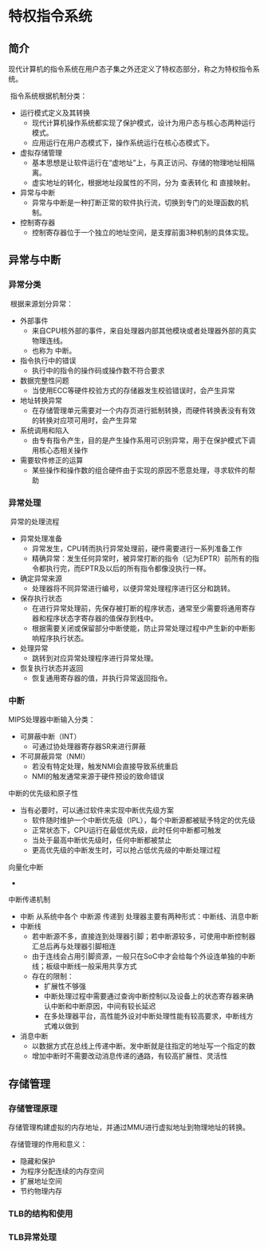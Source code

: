 # 特权指令系统

## 简介

​	现代计算机的指令系统在用户态子集之外还定义了特权态部分，称之为特权指令系统。

​	指令系统根据机制分类：

- 运行模式定义及其转换
    - 现代计算机操作系统都实现了保护模式，设计为用户态与核心态两种运行模式。
    - 应用运行在用户态模式下，操作系统运行在核心态模式下。
- 虚拟存储管理
    - 基本思想是让软件运行在“虚地址”上，与真正访问、存储的物理地址相隔离。
    - 虚实地址的转化，根据地址段属性的不同，分为 查表转化 和 直接映射。
- 异常与中断
    - 异常与中断是一种打断正常的软件执行流，切换到专门的处理函数的机制。
- 控制寄存器
    - 控制寄存器位于一个独立的地址空间，是支撑前面3种机制的具体实现。

## 异常与中断

### 异常分类

​	根据来源划分异常：

- 外部事件
    - 来自CPU核外部的事件，来自处理器内部其他模块或者处理器外部的真实物理连线。
    - 也称为 中断。
- 指令执行中的错误
    - 执行中的指令的操作码或操作数不符合要求
- 数据完整性问题
    - 当使用ECC等硬件校验方式的存储器发生校验错误时，会产生异常
- 地址转换异常
    - 在存储管理单元需要对一个内存页进行抵制转换，而硬件转换表没有有效的转换对应项可用时，会产生异常
- 系统调用和陷入
    - 由专有指令产生，目的是产生操作系用可识别异常，用于在保护模式下调用核心态相关操作
- 需要软件修正的运算
    - 某些操作和操作数的组合硬件由于实现的原因不愿意处理，寻求软件的帮助

### 异常处理

​	异常的处理流程

- 异常处理准备
    - 异常发生，CPU转而执行异常处理前，硬件需要进行一系列准备工作
    - 精确异常：发生任何异常时，被异常打断的指令（记为EPTR）前所有的指令都执行完，而EPTR及以后的所有指令都像没执行一样。
- 确定异常来源
    - 处理器将不同异常进行编号，以便异常处理程序进行区分和跳转。
- 保存执行状态
    - 在进行异常处理前，先保存被打断的程序状态，通常至少需要将通用寄存器和程序状态字寄存器的值保存到栈中。
    - 根据需要关闭或保留部分中断使能，防止异常处理过程中产生新的中断影响程序执行状态。
- 处理异常
    - 跳转到对应异常处理程序进行异常处理。
- 恢复执行状态并返回
    - 恢复通用寄存器的值，并执行异常返回指令。

### 中断

MIPS处理器中断输入分类：

- 可屏蔽中断（INT）
    - 可通过协处理器寄存器SR来进行屏蔽
- 不可屏蔽异常（NMI）
    - 若没有特定处理，触发NMI会直接导致系统重启
    - NMI的触发通常来源于硬件预设的致命错误

中断的优先级和原子性

- 当有必要时，可以通过软件来实现中断优先级方案
    - 软件随时维护一个中断优先级（IPL），每个中断源都被赋予特定的优先级
    - 正常状态下，CPU运行在最低优先级，此时任何中断都可触发
    - 当处于最高中断优先级时，任何中断都被禁止
    - 更高优先级的中断发生时，可以抢占低优先级的中断处理过程

向量化中断

- 

中断传递机制

- 中断 从系统中各个 中断源 传递到 处理器主要有两种形式：中断线、消息中断
- 中断线
    - 若中断源不多，直接连到处理器引脚；若中断源较多，可使用中断控制器汇总后再与处理器引脚相连
    - 由于连线会占用引脚资源，一般只在SoC中才会给每个外设连单独的中断线；板级中断线一般采用共享方式
    - 存在的限制：
        - 扩展性不够强
        - 中断处理过程中需要通过查询中断控制以及设备上的状态寄存器来确认中断和中断原因，中间有较长延迟
        - 在多处理器平台，高性能外设对中断处理性能有较高要求，中断线方式难以做到
- 消息中断
    - 以数据方式在总线上传递中断。发中断就是往指定的地址写一个指定的数
    - 增加中断时不需要改动消息传递的通路，有较高扩展性、灵活性

## 存储管理

### 存储管理原理

​	存储管理构建虚拟的内存地址，并通过MMU进行虚拟地址到物理地址的转换。

​	存储管理的作用和意义：

- 隐藏和保护
- 为程序分配连续的内存空间
- 扩展地址空间
- 节约物理内存

### TLB的结构和使用



### TLB异常处理

